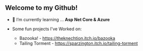 ## Welcome to my Github!
- 🌱 I’m currently learning ... **Asp Net Core & Azure**

- Some fun projects I've Worked on:
  - Bazooka! - https://theknechtion.itch.io/bazooka
  - Tailing Torment - https://sparzington.itch.io/tailing-torment
<!--
**aesparza84/aesparza84** is a ✨ _special_ ✨ repository because its `README.md` (this file) appears on your GitHub profile.

Here are some ideas to get you started:

- 🌱 I’m currently learning ... Asp Net Core & Azure
- 👯 I’m looking to collaborate on ...
- 🤔 I’m looking for help with ...
- 💬 Ask me about ...
- 📫 How to reach me: ...
- 😄 Pronouns: ...
- ⚡ Fun fact: ...
-->
